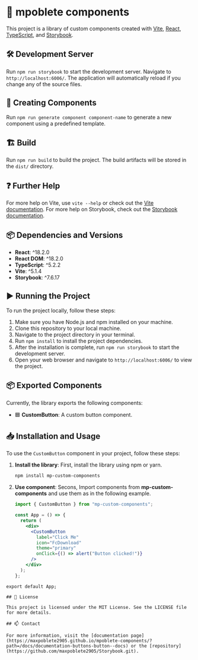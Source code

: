 # 📁 mpoblete components

This project is a library of custom components created with [Vite](https://vitejs.dev/), [React](https://reactjs.org/), [TypeScript](https://www.typescriptlang.org/), and [Storybook](https://storybook.js.org/).

## 🛠️ Development Server

Run `npm run storybook` to start the development server. Navigate to `http://localhost:6006/`. The application will automatically reload if you change any of the source files.

## 🔧 Creating Components

Run `npm run generate component component-name` to generate a new component using a predefined template.

## 🏗️ Build

Run `npm run build` to build the project. The build artifacts will be stored in the `dist/` directory.

## ❓ Further Help

For more help on Vite, use `vite --help` or check out the [Vite documentation](https://vitejs.dev/guide/). For more help on Storybook, check out the [Storybook documentation](https://storybook.js.org/docs/react/get-started/introduction).

## 📦 Dependencies and Versions

- **React**: ^18.2.0
- **React DOM**: ^18.2.0
- **TypeScript**: ^5.2.2
- **Vite**: ^5.1.4
- **Storybook**: ^7.6.17

## ▶️ Running the Project

To run the project locally, follow these steps:

1. Make sure you have Node.js and npm installed on your machine.
2. Clone this repository to your local machine.
3. Navigate to the project directory in your terminal.
4. Run `npm install` to install the project dependencies.
5. After the installation is complete, run `npm run storybook` to start the development server.
6. Open your web browser and navigate to `http://localhost:6006/` to view the project.

## 📦 Exported Components

Currently, the library exports the following components:

- 🟦 **CustomButton**: A custom button component.

## 📥 Installation and Usage

To use the `CustomButton` component in your project, follow these steps:

1. **Install the library**: First, install the library using npm or yarn.

   ```sh
   npm install mp-custom-components
   ```

2. **Use component**: Secons, Import components from **mp-custom-components** and use them as in the following example.

   ```jsx
   import { CustomButton } from "mp-custom-components";

   const App = () => {
     return (
       <div>
         <CustomButton
           label="Click Me"
           icon="FcDownload"
           theme="primary"
           onClick={() => alert("Button clicked!")}
         />
       </div>
     );
   };
   ```

```
export default App;

## 📝 License

This project is licensed under the MIT License. See the LICENSE file for more details.

## 📫 Contact

For more information, visit the [documentation page](https://maxpoblete2905.github.io/mpoblete-components/?path=/docs/documentation-buttons-button--docs) or the [repository](https://github.com/maxpoblete2905/Storybook.git).
```
